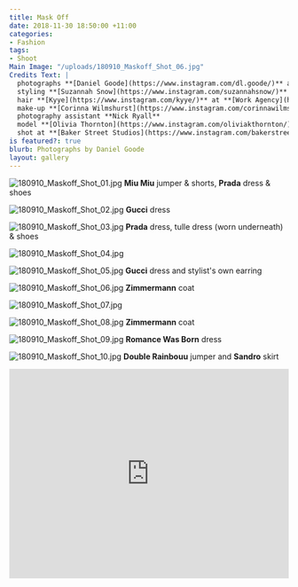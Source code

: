 ```yaml
---
title: Mask Off
date: 2018-11-30 18:50:00 +11:00
categories:
- Fashion
tags:
- Shoot
Main Image: "/uploads/180910_Maskoff_Shot_06.jpg"
Credits Text: |
  photographs **[Daniel Goode](https://www.instagram.com/dl.goode/)** at **[The Artist Group](https://www.instagram.com/theartistgroup/)**
  styling **[Suzannah Snow](https://www.instagram.com/suzannahsnow/)**
  hair **[Kyye](https://www.instagram.com/kyye/)** at **[Work Agency](https://www.instagram.com/workagency/)** using **[Oribe](https://www.instagram.com/oribe/)**
  make-up **[Corinna Wilmshurst](https://www.instagram.com/corinnawilmshurst/)** using **[Armani Beauty](https://www.instagram.com/armanibeauty/)**
  photography assistant **Nick Ryall**
  model **[Olivia Thornton](https://www.instagram.com/oliviakthornton/)** at **[Priscillas](https://www.instagram.com/priscillasmodels/)**
  shot at **[Baker Street Studios](https://www.instagram.com/bakerstreetstudios/)**
is featured?: true
blurb: Photographs by Daniel Goode
layout: gallery
---
```


![180910_Maskoff_Shot_01.jpg](/uploads/180910_Maskoff_Shot_01.jpg)
**Miu Miu** jumper & shorts, **Prada** dress & shoes

![180910_Maskoff_Shot_02.jpg](/uploads/180910_Maskoff_Shot_02.jpg)
**Gucci** dress

![180910_Maskoff_Shot_03.jpg](/uploads/180910_Maskoff_Shot_03.jpg)
**Prada** dress, tulle dress (worn underneath) & shoes

![180910_Maskoff_Shot_04.jpg](/uploads/180910_Maskoff_Shot_04.jpg)

![180910_Maskoff_Shot_05.jpg](/uploads/180910_Maskoff_Shot_05.jpg)
**Gucci** dress and stylist's own earring

![180910_Maskoff_Shot_06.jpg](/uploads/180910_Maskoff_Shot_06.jpg)
**Zimmermann** coat

![180910_Maskoff_Shot_07.jpg](/uploads/180910_Maskoff_Shot_07.jpg)

![180910_Maskoff_Shot_08.jpg](/uploads/180910_Maskoff_Shot_08.jpg)
**Zimmermann** coat

![180910_Maskoff_Shot_09.jpg](/uploads/180910_Maskoff_Shot_09.jpg)
**Romance Was Born** dress

![180910_Maskoff_Shot_10.jpg](/uploads/180910_Maskoff_Shot_10.jpg)
**Double Rainbouu** jumper and **Sandro** skirt

<div style="padding:75% 0 0 0;position:relative;"><iframe src="https://player.vimeo.com/video/303942006?title=0&byline=0&portrait=0" style="position:absolute;top:0;left:0;width:100%;height:100%;" frameborder="0" webkitallowfullscreen mozallowfullscreen allowfullscreen></iframe></div><script src="https://player.vimeo.com/api/player.js"></script>